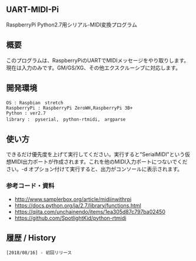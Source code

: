 ## UART-MIDI-Pi
RaspberryPi Python2.7用シリアル-MIDI変換プログラム

## 概要
このプログラムは、RaspberryPiのUARTでMIDIメッセージをやり取りします。現在は入力のみです。GM/GS/XG、その他エクスクルーシブに対応します。

## 開発環境
    OS : Raspbian　stretch
    RaspberryPi : RaspberryPi ZeroWH,RaspberryPi 3B+
    Python : ver2.7
    library :  pyserial,　python-rtmidi,　argparse

## 使い方
できるだけ優先度を上げて実行してください。実行すると"SerialMIDI"という仮想MIDI出力ポートが作成されます。これを他のMIDI入力ポートにつないでください。-d オプション付けて実行すると、出力がコンソールに表示されます。

### 参考コード・資料
 * <http://www.samplerbox.org/article/midiinwithrpi>  
 * <https://docs.python.org/ja/2.7/library/functions.html>
 * <https://qiita.com/unchainendo/items/1ea305d87c797ba02450>  
 * <https://github.com/SpotlightKid/python-rtmidi>  

## 履歴 / History
    [2018/08/16] - 初回リリース
